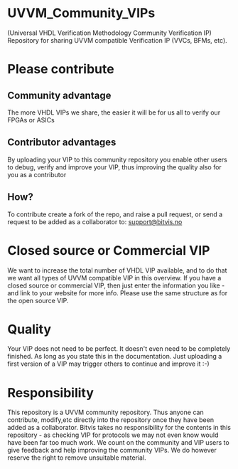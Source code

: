 # UVVM_Community_VIPs
(Universal VHDL Verification Methodology Community Verification IP)
Repository for sharing UVVM compatible Verification IP (VVCs, BFMs, etc).

# Please contribute
## Community advantage 
The more VHDL VIPs we share, the easier it will be for us all to verify our FPGAs or ASICs

## Contributor advantages
By uploading your VIP to this community repository you enable other users to debug, verify and improve your VIP, thus improving the quality also for you as a contributor

## How?
To contribute create a fork of the repo, and raise a pull request, or send a request to be added as a collaborator to: support@bitvis.no

# Closed source or Commercial VIP
We want to increase the total number of VHDL VIP available, and to do that we want all types of UVVM compatible VIP in this overview.
If you have a closed source or commercial VIP, then just enter the information you like - and link to your website for more info. Please use the same structure as for the open source VIP.

# Quality
Your VIP does not need to be perfect. It doesn't even need to be completely finished. As long as you state this in the documentation.
Just uploading a first version of a VIP may trigger others to continue and improve it :-)

# Responsibility
This repository is a UVVM community repository. Thus anyone can contribute, modify,etc directly into the repository once they have been added as a collaborator.
Bitvis takes no responsibility for the contents in this repository - as checking VIP for protocols we may not even know would have been far too much work. We count on the community and VIP users to give feedback and help improving the community VIPs.
We do however reserve the right to remove unsuitable material.
